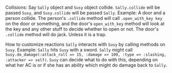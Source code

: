 Collisions:
Say `Sally` object and `Susy` object collide. `Sally.collide` will be passed `Susy`, and `Susy.collide` will be passed `Sally`.
Example:
A door and a person collide. The person's `.collide` method will call `.open_with_key key` on the door or something, and the door's `open_with_key` method will look at the key and any other stuff to decide whether to open or not. The door's `.collide` method will do jack. Unless it is a trap.

How to customize reactions
`Sally` interacts with `Susy` by calling methods on `Susy`.
Example:
`Sally` hits `Susy` with a sword. `Sally` might call `Susy.do_damage(:attack_roll => 15, :damage => 109, :type => :slashing, :attacker => self)`. `Susy` can decide what to do with this, depending on what her AC is or if she has an ability which might do damage back to `Sally`.
